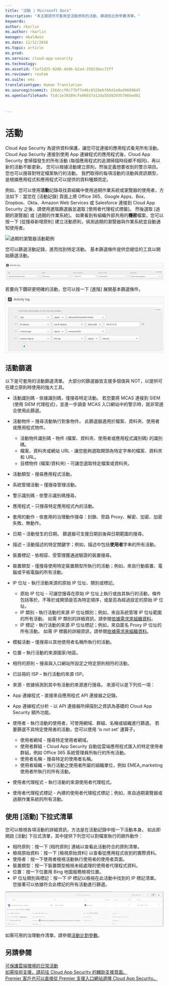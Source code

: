 ```yaml
---
title: "活動 | Microsoft Docs"
description: "本主題提供可套用至活動原則的活動、篩選和比對參數清單。"
keywords: 
author: rkarlin
ms.author: rkarlin
manager: mbaldwin
ms.date: 12/12/2016
ms.topic: article
ms.prod: 
ms.service: cloud-app-security
ms.technology: 
ms.assetid: f3af2d25-9286-4e9b-b2ad-35653bec72ff
ms.reviewer: reutam
ms.suite: ems
translationtype: Human Translation
ms.sourcegitcommit: 156dccf0c77bf7e46c0328ebf6bd1e0ad9609845
ms.openlocfilehash: f1dc1e39309cfe06037a13da55d92935786bed81


---
```

# <a name="activities"></a>活動
Cloud App Security 為提供資料保護，讓您可從連接的應用程式看見所有活動。 Cloud App Security 連接到使用 App 連線程式的應用程式後，Cloud App Security 會掃描發生的所有活動 (每個應用程式的追溯掃描時段都不相同)，再以新的活動不斷更新。 您可以根據活動建立原則，然後定義想要收到的警示項目。 您也可以搜尋對特定檔案執行的活動。 我們取得的每項活動的活動與資訊類型，是根據應用程式和應用程式可以提供的資料種類而定。 

例如，您可以使用**活動**記錄尋找貴組織中使用過期作業系統或瀏覽器的使用者，方法如下：當您在 [活動記錄] 頁面上將 Office 365、Google Apps、Box、Dropbox、Okta、Amazon Web Services 或 Salesforce 連接到 Cloud App Security 之後，請使用進階篩選器並選取 [使用者代理程式標籤]。 然後選取 [過期的瀏覽器] 或 [過期的作業系統]。 如果看到有組織外部共用的**機密**檔案，您可以按一下 [從搜尋新增原則] 建立活動原則，偵測過期的瀏覽器與作業系統並自動通知使用者。

 ![過期的瀏覽器活動範例](media/activity-outdated-example.png)

 

您可以篩選活動記錄，進而找到特定活動。 基本篩選條件提供您絕佳的工具以開始篩選活動。

 ![基本活動記錄篩選條件](media/activity-log-filter-basic.png)

若要向下鑽研更明確的活動，您可以按一下 [進階] 展開基本篩選條件。

 ![進階活動記錄篩選條件](media/activity-log-filter-advanced.png)

## <a name="activity-filters"></a>活動篩選
以下是可套用的活動篩選清單。 大部分的篩選器皆支援多個值與 NOT，以提供可在建立原則時使用的強大工具。  
  
-   活動識別碼 - 依據識別碼，僅搜尋特定活動。 若您要將 MCAS 連接到 SIEM (使用 SIEM 代理程式)，並進一步調查 MCAS 入口網站中的警示時，就非常適合使用此篩選。  
  
-   活動物件 – 搜尋活動執行對象物件。 此篩選器適用於檔案、資料夾、使用者或應用程式物件。
    - 活動物件識別碼 - 物件 (檔案、資料夾、使用者或應用程式識別碼) 的識別碼。
    - 檔案、資料夾或網站 URL - 讓您能夠選取開頭為特定字串的檔案、資料夾和 URL。
    - 目標物件 (檔案/資料夾) - 可讓您選取特定檔案或資料夾。 
    
-   活動類型 - 搜尋應用程式活動。

-   系統管理活動 – 僅搜尋管理活動。  
  
-   警示識別碼 - 依警示識別碼搜尋。

-   應用程式 – 只搜尋特定應用程式內的活動。  
  
-   套用的動作 - 依套用的治理動作搜尋：封鎖、旁路 Proxy、解密、加密、加密失敗、無動作。

-   日期 – 活動發生的日期。 篩選器可支援日期前後與日期範圍的搜尋。  
  
-   描述 – 活動描述的特定關鍵字；例如，描述中包括**使用者**字串的所有活動。  
  
-   裝置標記 - 依相容、受管理獲通過驗證的裝置搜尋。

-   裝置類型 - 僅搜尋使用特定裝置類型所執行的活動；例如，來自行動裝置、電腦或平板電腦的所有活動。  
  
-   IP 位址 - 執行活動來源的原始 IP 位址、類別或標記。  
    - 原始 IP 位址 - 可讓您搜尋在原始 IP 位址上執行或由其執行的活動，條件包括等於、不等於或開頭是否為特定順序，或是否為經過設定的原始 IP 位址。 
    - IP 類別 - 執行活動的來源 IP 位址類別；例如，來自系統管理 IP 位址範圍的所有活動。 如需 IP 類別的詳細資訊，請參閱[依據需求來組織資料](general-setup.md#IPtagsandRanges)。  
    - IP 標記 - 執行活動的來源 IP 位址標記；例如，來自匿名 Proxy IP 位址的所有活動。 如需 IP 標籤的詳細資訊，請參閱[依據需求來組織資料](general-setup.md#IPtagsandRanges)。
  
-   模擬活動 – 僅搜尋以其他使用者名稱所執行的活動。  

-   位置 – 執行活動的來源國家/地區。  

-   相符的原則 – 搜尋與入口網站所設定之特定原則相符的活動。  

-   已註冊的 ISP – 執行活動的來源 ISP。   

-  來源 - 依據偵測到其中有活動的來源進行搜尋。 來源可以是下列任一項：
  - App 連線程式 - 直接來自應用程式 API 連接器之記錄。
  - App 連線程式分析 - 以 API 連接器所掃描到之資訊為基礎的 Cloud App Security 額外功能。
  

-   使用者 - 執行活動的使用者，可使用網域、群組、名稱或組織進行篩選。 若要篩選不具特定使用者的活動，您可以使用 ‘is not set’ 運算子。  
    -   使用者網域 - 搜尋特定使用者網域。
    -   使用者群組 - Cloud App Security 自動從雲端應用程式匯入的特定使用者群組，例如 Office 365 系統管理員所執行的所有活動。
    -   使用者名稱 - 搜尋特定的使用者名稱。
    -   使用者組織 – 執行活動之使用者所屬的組織單位，例如 EMEA_marketing 使用者所執行的所有活動。  

-   使用者代理程式 – 執行活動的來源使用者代理程式。  
  
-   使用者代理程式標記 - 內建的使用者代理程式標記；例如，來自過期瀏覽器或過期作業系統的所有活動。  
    
  
## <a name="working-with-the-activity-drawer"></a>使用 [活動] 下拉式清單

您可以檢視各項活動的詳細資訊，方法是在活動記錄中按一下活動本身。 如此即開啟 [活動] 下拉式清單，其中提供下列您可以對檔案執行的額外動作：

- 相符原則：按一下 [相符原則] 連結以查看此活動符合的原則清單。
- 檢視原始資料︰按一下 [檢視原始資料] 以查看從應用程式收到的實際資料。
- 使用者：按一下使用者檢視活動執行使用者的使用者頁面。 
- 裝置類型：按一下裝置類型檢視未經處理的使用者代理程式資料。 
- 位置：按一下位置用 Bing 地圖服務檢視位置。
- IP 位址類別與標記：按一下 IP 標記以檢視在此活動中找到的 IP 標記清單。 您接著可以依據符合此標記的所有活動進行篩選。    

![隱藏式活動選單](./media/activity-drawer.png "隱藏式活動選單")  
  
如需可用的治理動作清單，請參閱[活動比對參數](governance-actions.md#activity-match-parameters)。


## <a name="see-also"></a>另請參閱  
[可保護雲端環境的日常活動](daily-activities-to-protect-your-cloud-environment.md)   
[如需技術支援，請前往 Cloud App Security 的輔助支援頁面。](http://support.microsoft.com/oas/default.aspx?prid=16031)   
[Premier 客戶也可以直接從 Premier 支援入口網站選擇 Cloud App Security。](https://premier.microsoft.com/)  
  
  


<!--HONumber=Dec16_HO2-->


